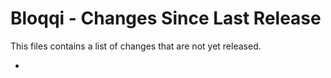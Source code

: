 # Bloqqi - Changes Since Last Release

This files contains a list of changes that are not yet released.

-